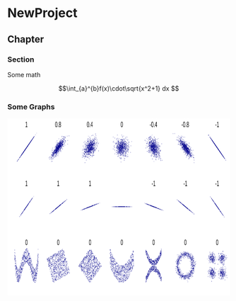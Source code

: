 # NewProject

## Chapter

### Section

Some math

$$\int_{a}^{b}f(x)\cdot\sqrt{x^2+1} dx $$

### Some Graphs

<img src="Correlation_examples2.svg" width="700" height="400" alt="hi" class="inline"/>

